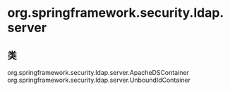 # org.springframework.security.ldap.server

## 类

org.springframework.security.ldap.server.ApacheDSContainer
org.springframework.security.ldap.server.UnboundIdContainer




